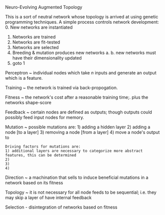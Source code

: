 Neuro-Evolving Augmented Topology

This is a sort of neutral network whose topology is arrived at using genetic programming techniques.
A simple process controls network development:
0. New networks are instantiated
1. Networks are trained
2. Networks are fit-tested
3. Networks are selected
3. Breeding & mutation produces new networks
	a. 
	b. new networks must have their dimensionality updated
4. goto 1

Perceptron ~ individual nodes which take _n_ inputs and generate an output which is a feature.

Training ~ the network is trained via back-propogation.

Fitness ~ the network's cost after a reasonable training time;. plus the networks shape-score

Feedback ~ certain nodes are defined as outputs; though outputs could possibly feed input nodes for memory.

Mutation ~ possible mutations are:
	1) adding a hidden layer
	2) adding a node [to a layer]
	3) removing a node [from a layer]
	4) move a node's output to 
	
	Driving factors for mutations are:
	1) additional layers are necessary to categorize more abstract features, this can be determined
	2) 
	3)
	4)

Direction ~ a machination that sells to induce beneficial mutations in a network based on its fitness

Topology ~ it is not necessary for all node feeds to be sequential; i.e. they may skip a layer of have internal feedback

Selection - disintegration of networks based on fitness
